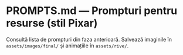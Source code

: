# PROMPTS.md — Prompturi pentru resurse (stil Pixar)
Consultă lista de prompturi din faza anterioară. Salvează imaginile în `assets/images/final/` și animațiile în `assets/rive/`.
